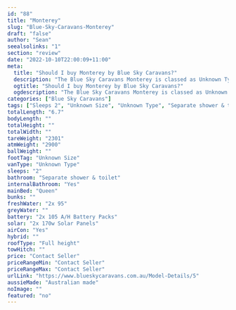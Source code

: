 ```yaml
---
id: "88"
title: "Monterey"
slug: "Blue-Sky-Caravans-Monterey"
draft: "false"
author: "Sean"
seealsolinks: "1"
section: "review"
date: "2022-10-10T22:00:09+11:00"
meta:
  title: "Should I buy Monterey by Blue Sky Caravans?"
  description: "The Blue Sky Caravans Monterey is classed as Unknown Type, and sleeps 2 people. It is Australian made and comes in at Unknown Size. It generally has Separate shower & toilet."
  ogtitle: "Should I buy Monterey by Blue Sky Caravans?"
  ogdescription: "The Blue Sky Caravans Monterey is classed as Unknown Type, and sleeps 2 people. It is Australian made and comes in at Unknown Size. It generally has Separate shower & toilet."
categories: ["Blue Sky Caravans"]
tags: ["Sleeps 2", "Unknown Size", "Unknown Type", "Separate shower & toilet", "Full height", "Price Unknown"]
totalLength: "6.7"
bodyLength: ""
totalHeight: ""
totalWidth: ""
tareWeight: "2301"
atmWeight: "2900"
ballWeight: ""
footTag: "Unknown Size"
vanType: "Unknown Type"
sleeps: "2"
bathroom: "Separate shower & toilet"
internalBathroom: "Yes"
mainBed: "Queen"
bunks: ""
freshWater: "2x 95"
greyWater: ""
battery: "2x 105 A/H Battery Packs"
solar: "2x 170w Solar Panels"
airCon: "Yes"
hybrid: ""
roofType: "Full height"
towHitch: ""
price: "Contact Seller"
priceRangeMin: "Contact Seller"
priceRangeMax: "Contact Seller"
urlLink: "https://www.blueskycaravans.com.au/Model-Details/5"
aussieMade: "Australian made"
noImage: ""
featured: "no"
---
```

